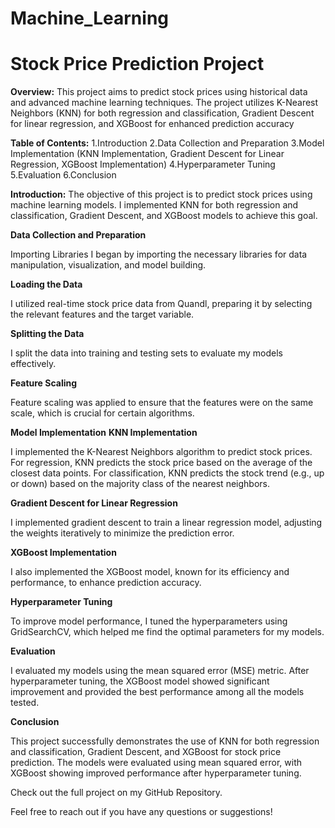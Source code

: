 # Machine_Learning
# Stock Price Prediction Project
**Overview:** This project aims to predict stock prices using historical data and advanced machine learning techniques. The project utilizes K-Nearest Neighbors (KNN) for both regression and classification, Gradient Descent for linear regression, and XGBoost for enhanced prediction accuracy

**Table of Contents:**
1.Introduction
2.Data Collection and Preparation
3.Model Implementation
 (KNN Implementation,
 Gradient Descent for Linear Regression,
 XGBoost Implementation)
4.Hyperparameter Tuning
5.Evaluation
6.Conclusion

**Introduction:**
The objective of this project is to predict stock prices using machine learning models. I implemented KNN for both regression and classification, Gradient Descent, and XGBoost models to achieve this goal.

**Data Collection and Preparation**

Importing Libraries
I began by importing the necessary libraries for data manipulation, visualization, and model building.

**Loading the Data**

I utilized real-time stock price data from Quandl, preparing it by selecting the relevant features and the target variable.

**Splitting the Data**

I split the data into training and testing sets to evaluate my models effectively.

**Feature Scaling**

Feature scaling was applied to ensure that the features were on the same scale, which is crucial for certain algorithms.

**Model Implementation**
**KNN Implementation**

I implemented the K-Nearest Neighbors algorithm to predict stock prices. For regression, KNN predicts the stock price based on the average of the closest data points. For classification, KNN predicts the stock trend (e.g., up or down) based on the majority class of the nearest neighbors.

**Gradient Descent for Linear Regression**

I implemented gradient descent to train a linear regression model, adjusting the weights iteratively to minimize the prediction error.

**XGBoost Implementation**

I also implemented the XGBoost model, known for its efficiency and performance, to enhance prediction accuracy.

**Hyperparameter Tuning**

To improve model performance, I tuned the hyperparameters using GridSearchCV, which helped me find the optimal parameters for my models.

**Evaluation**

I evaluated my models using the mean squared error (MSE) metric. After hyperparameter tuning, the XGBoost model showed significant improvement and provided the best performance among all the models tested.

**Conclusion**

This project successfully demonstrates the use of KNN for both regression and classification, Gradient Descent, and XGBoost for stock price prediction. The models were evaluated using mean squared error, with XGBoost showing improved performance after hyperparameter tuning.

Check out the full project on my GitHub Repository.

Feel free to reach out if you have any questions or suggestions!
